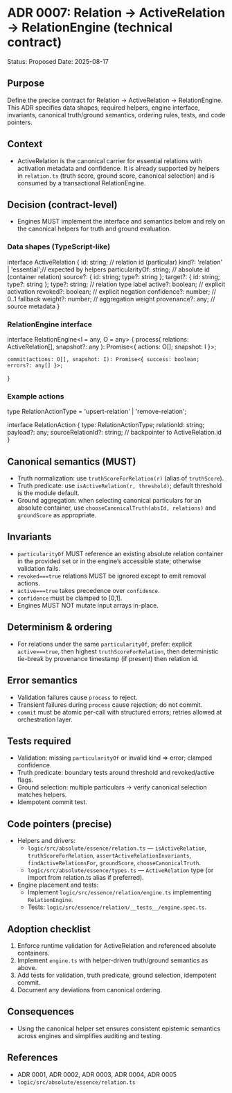 # ADR 0007: Relation -> ActiveRelation -> RelationEngine (technical contract)

Status: Proposed
Date: 2025-08-17

## Purpose
Define the precise contract for Relation → ActiveRelation → RelationEngine. This ADR specifies data shapes, required helpers, engine interface, invariants, canonical truth/ground semantics, ordering rules, tests, and code pointers.

## Context
- ActiveRelation is the canonical carrier for essential relations with activation metadata and confidence. It is already supported by helpers in `relation.ts` (truth score, ground score, canonical selection) and is consumed by a transactional RelationEngine.

## Decision (contract-level)
- Engines MUST implement the interface and semantics below and rely on the canonical helpers for truth and ground evaluation.

### Data shapes (TypeScript-like)

  interface ActiveRelation {
    id: string;                     // relation id (particular)
    kind?: 'relation' | 'essential';// expected by helpers
    particularityOf: string;        // absolute id (container relation)
    source?: { id: string; type?: string };
    target?: { id: string; type?: string };
    type?: string;                  // relation type label
    active?: boolean;               // explicit activation
    revoked?: boolean;              // explicit negation
    confidence?: number;            // 0..1 fallback
    weight?: number;                // aggregation weight
    provenance?: any;               // source metadata
  }

### RelationEngine interface

  interface RelationEngine<I = any, O = any> {
    process(
      relations: ActiveRelation[],
      snapshot?: any
    ): Promise<{ actions: O[]; snapshot: I }>;

    commit(actions: O[], snapshot: I): Promise<{ success: boolean; errors?: any[] }>;
  }

### Example actions
  type RelationActionType = 'upsert-relation' | 'remove-relation';

  interface RelationAction {
    type: RelationActionType;
    relationId: string;
    payload?: any;
    sourceRelationId?: string;  // backpointer to ActiveRelation.id
  }

## Canonical semantics (MUST)
- Truth normalization: use `truthScoreForRelation(r)` (alias of `truthScore`).
- Truth predicate: use `isActiveRelation(r, threshold)`; default threshold is the module default.
- Ground aggregation: when selecting canonical particulars for an absolute container, use `chooseCanonicalTruth(absId, relations)` and `groundScore` as appropriate.

## Invariants
- `particularityOf` MUST reference an existing absolute relation container in the provided set or in the engine’s accessible state; otherwise validation fails.
- `revoked===true` relations MUST be ignored except to emit removal actions.
- `active===true` takes precedence over `confidence`.
- `confidence` must be clamped to [0,1].
- Engines MUST NOT mutate input arrays in-place.

## Determinism & ordering
- For relations under the same `particularityOf`, prefer: explicit `active===true`, then highest `truthScoreForRelation`, then deterministic tie-break by provenance timestamp (if present) then relation id.

## Error semantics
- Validation failures cause `process` to reject.
- Transient failures during `process` cause rejection; do not commit.
- `commit` must be atomic per-call with structured errors; retries allowed at orchestration layer.

## Tests required
- Validation: missing `particularityOf` or invalid kind => error; clamped confidence.
- Truth predicate: boundary tests around threshold and revoked/active flags.
- Ground selection: multiple particulars → verify canonical selection matches helpers.
- Idempotent commit test.

## Code pointers (precise)
- Helpers and drivers:
  - `logic/src/absolute/essence/relation.ts` — `isActiveRelation`, `truthScoreForRelation`, `assertActiveRelationInvariants`, `findActiveRelationsFor`, `groundScore`, `chooseCanonicalTruth`.
  - `logic/src/absolute/essence/types.ts` — `ActiveRelation` type (or import from relation.ts alias if preferred).
- Engine placement and tests:
  - Implement `logic/src/essence/relation/engine.ts` implementing `RelationEngine`.
  - Tests: `logic/src/essence/relation/__tests__/engine.spec.ts`.

## Adoption checklist
1. Enforce runtime validation for ActiveRelation and referenced absolute containers.
2. Implement `engine.ts` with helper-driven truth/ground semantics as above.
3. Add tests for validation, truth predicate, ground selection, idempotent commit.
4. Document any deviations from canonical ordering.

## Consequences
- Using the canonical helper set ensures consistent epistemic semantics across engines and simplifies auditing and testing.

## References
- ADR 0001, ADR 0002, ADR 0003, ADR 0004, ADR 0005
- `logic/src/absolute/essence/relation.ts`
